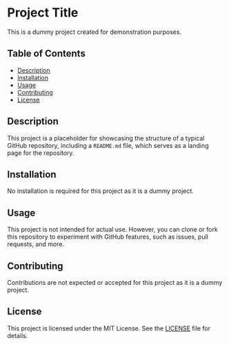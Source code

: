 # Project Title

This is a dummy project created for demonstration purposes.

## Table of Contents

- [Description](#description)
- [Installation](#installation)
- [Usage](#usage)
- [Contributing](#contributing)
- [License](#license)

## Description

This project is a placeholder for showcasing the structure of a typical GitHub repository, including a `README.md` file, which serves as a landing page for the repository.

## Installation

No installation is required for this project as it is a dummy project.

## Usage

This project is not intended for actual use. However, you can clone or fork this repository to experiment with GitHub features, such as issues, pull requests, and more.

## Contributing

Contributions are not expected or accepted for this project as it is a dummy project.

## License

This project is licensed under the MIT License. See the [LICENSE](LICENSE) file for details.

